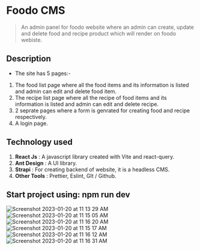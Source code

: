 # Foodo CMS

> An admin panel for foodo website where an admin can create, update and delete food and recipe product which will render on foodo webiste.

## Description

- The site has 5 pages:-

1. The food list page where all the food items and its information is listed and admin can edit and delete food item.
2. The recipe list page where all the recipe of food items and its information is listed and admin can edit and delete recipe.
3. 2 seprate pages where a form is genrated for creating food and recipe respectively.
4. A login page.

## Technology used

1. **React Js** : A javascript library created with Vite and react-query.
2. **Ant Design** : A UI library.
3. **Strapi** : For creating backend of website, it is a headless CMS.
4. **Other Tools** : Prettier, Eslint, GIt / Github.

## Start project using: npm run dev

![Screenshot 2023-01-20 at 11 13 29 AM](https://user-images.githubusercontent.com/114575564/214818205-b3efa030-2fda-4681-b8a0-5fe7961c6071.png)
![Screenshot 2023-01-20 at 11 15 05 AM](https://user-images.githubusercontent.com/114575564/214818230-ef657485-0914-48e3-b06c-5c92e07ec7c0.png)
![Screenshot 2023-01-20 at 11 16 20 AM](https://user-images.githubusercontent.com/114575564/214818251-42833e95-f76f-45d8-aae9-d1331b7256f1.png)
![Screenshot 2023-01-20 at 11 15 17 AM](https://user-images.githubusercontent.com/114575564/214818236-f6441e5d-fd17-4b1b-8d27-54125e1fc64f.png)
![Screenshot 2023-01-20 at 11 16 12 AM](https://user-images.githubusercontent.com/114575564/214818247-357f3f69-cfc7-4c32-8b6e-08c5d61cb3b2.png)
![Screenshot 2023-01-20 at 11 16 31 AM](https://user-images.githubusercontent.com/114575564/214818261-8d71d8b8-7897-49f2-bdda-678d9f306971.png)

